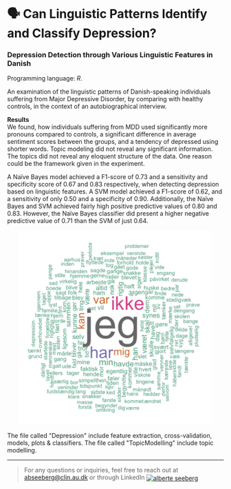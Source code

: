 # 🗣️ Can Linguistic Patterns Identify and Classify Depression?
### Depression Detection through Various Linguistic Features in Danish

Programming language: *R*. 

An examination of the linguistic patterns of Danish-speaking individuals suffering from Major Depressive Disorder, by comparing with healthy controls, in the context of an autobiographical interview. 

**Results**<br>
We found, how individuals suffering from MDD used significantly more pronouns compared to controls, a significant difference in average sentiment scores between the groups, and a tendency of depressed using shorter words. Topic modeling did not reveal any significant information. The topics did not reveal any eloquent structure of the data. One reason could be the framework given in the experiment. 

A Naïve Bayes model achieved a F1-score of 0.73 and a sensitivity and specificity score of 0.67 and 0.83 respectively, when detecting depression based on linguistic features.
A SVM model achieved a F1-score of 0.62, and a sensitivity of only 0.50 and a specificity of 0.90.
Additionally, the Naïve Bayes and SVM achieved fairly high positive predictive values of 0.80 and 0.83. However, the Naïve Bayes classifier did present a higher negative predictive value of 0.71 than the SVM of just 0.64. 

<div align="center"><img src="img/dep.png" width="450px"/></div>
 
The file called "Depression" include feature extraction, cross-validation, models, plots & classifiers. The file called "TopicModelling" include topic modelling. 

____

> For any questions or inquiries, feel free to reach out at abseeberg@clin.au.dk or through LinkedIn <a href="https://dk.linkedin.com/in/alberte-seeberg-044404191" target="blank"><img align="center" src="https://raw.githubusercontent.com/rahuldkjain/github-profile-readme-generator/master/src/images/icons/Social/linked-in-alt.svg" alt="alberte seeberg" height="15" width="20" /></a>
</p>
